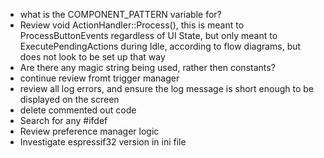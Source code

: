 * what is the COMPONENT_PATTERN variable for?
* Review void ActionHandler::Process(), this is meant to ProcessButtonEvents regardless of UI State, but only meant to ExecutePendingActions during Idle, according to flow diagrams, but does not look to be set up that way
* Are there any magic string being used, rather then constants?
* continue review fromt trigger manager
* review all log errors, and ensure the log message is short enough to be displayed on the screen
* delete commented out code
* Search for any #ifdef
* Review preference manager logic
* Investigate espressif32 version in ini file